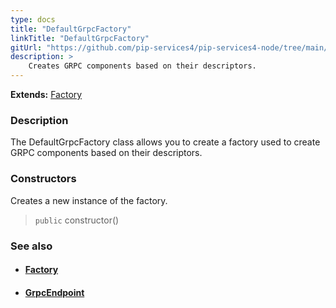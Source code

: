 ```yaml
---
type: docs
title: "DefaultGrpcFactory"
linkTitle: "DefaultGrpcFactory"
gitUrl: "https://github.com/pip-services4/pip-services4-node/tree/main/pip-services4-grpc-node"
description: > 
    Creates GRPC components based on their descriptors.
---
```


**Extends:** [Factory](../../../components/build/factory)


### Description

The DefaultGrpcFactory class allows you to create a factory used to create GRPC components based on their descriptors.

### Constructors

Creates a new instance of the factory.

> `public` constructor()


### See also
- #### [Factory](../../../components/build/factory) 
- #### [GrpcEndpoint](../../controllers/grpc_endpoint)

